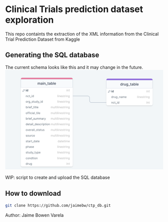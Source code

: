 # Clinical Trials prediction dataset exploration
This repo containts the extraction of the XML information from the Clinical Trial Prediction Dataset from Kaggle

## Generating the SQL database
The current schema looks like this and it may change in the future. 
![img](assets/imgs/schema.png)

WIP: script to create and upload the SQL database

## How to download
```bash
git clone https://github.com/jaimebw/ctp_db.git
```

Author: Jaime Bowen Varela